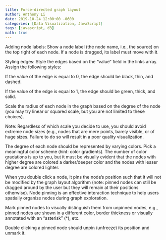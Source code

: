 ```yaml
---
title: Force-directed graph layout
author: Anthony Li
date: 2019-10-24 12:00:00 -0600
categories: [Data Visualization, JavaScript]
tags: [javascript, d3]
math: true
---
```


<script src="//d3js.org/d3.v5.min.js"></script>
<script src="//d3js.org/d3-dsv.v1.min.js"></script>
<script src="//d3js.org/d3-fetch.v1.min.js"></script>
<script src="//d3js.org/d3-color.v1.min.js"></script>
<script src="//d3js.org/d3-interpolate.v1.min.js"></script>
<script src="//d3js.org/d3-scale-chromatic.v1.min.js"></script>
<script src="//unpkg.com/topojson@3"></script>
<script src="//cdnjs.cloudflare.com/ajax/libs/d3-tip/0.9.1/d3-tip.min.js"></script>
<script src="/assets/js/2019-10-24-force-directed-graph-layout.js"></script>
<link rel="stylesheet" href="/assets/css/2019-10-24-force-directed-graph-layout.css">

Adding node labels: Show a node label (the node name, i.e., the source) on the top right of each node. If a node is dragged, its label must move with it.

Styling edges: Style the edges based on the “value” field in the links array. Assign the following styles:

If the value of the edge is equal to 0, the edge should be black, thin, and dashed.

If the value of the edge is equal to 1, the edge should be green, thick, and solid.

Scale the radius of each node in the graph based on the degree of the node (you may try linear or squared scale, but you are not limited to these choices).

Note: Regardless of which scale you decide to use, you should avoid extreme node sizes (e.g., nodes that are mere points, barely visible, or of huge sizes. Failure to do so will result in a poor quality visualization.

The degree of each node should be represented by varying colors. Pick a meaningful color scheme (hint: color gradients). The number of color gradations is up to you, but it must be visually evident that the nodes with higher degree are colored a darker/deeper color and the nodes with lesser degree are colored lighter.

When you double click a node, it pins the node’s position such that it will not be modified by the graph layout algorithm (note: pinned nodes can still be dragged around by the user but they will remain at their positions otherwise). Node pinning is an effective interaction technique to help users spatially organize nodes during graph exploration.

Mark pinned nodes to visually distinguish them from unpinned nodes, e.g., pinned nodes are shown in a different color, border thickness or visually annotated with an “asterisk” (\*), etc.

Double clicking a pinned node should unpin (unfreeze) its position and unmark it.
